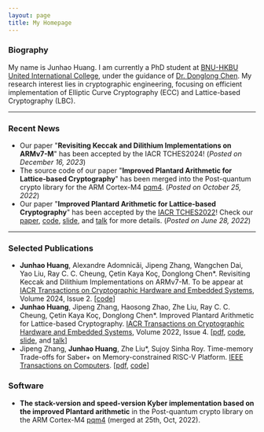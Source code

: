 ```yaml
---
layout: page
title: My Homepage
---
```


### Biography

My name is Junhao Huang. I am currently a PhD student at [BNU-HKBU United International College](https://www.uic.edu.cn), under the guidance of [Dr. Donglong Chen](https://scholar.google.be/citations?user=kFDs-OMAAAAJ&hl=en). My research interest lies in cryptographic engineering, focusing on efficient implementation of Elliptic Curve Cryptography (ECC) and Lattice-based Cryptography (LBC).

---

### Recent News

- Our paper "**Revisiting Keccak and Dilithium Implementations on ARMv7-M**" has been accepted by the IACR TCHES2024! (_Posted on December 16, 2023_)
- The source code of our paper "**Improved Plantard Arithmetic for Lattice-based Cryptography**" has been merged into the Post-quantum crypto library for the ARM Cortex-M4 [pqm4](<https://github.com/mupq/pqm4/pull/244>). (_Posted on October 25, 2022_)
- Our paper "**Improved Plantard Arithmetic for Lattice-based Cryptography**" has been accepted by the [IACR TCHES2022](https://ches.iacr.org/2022/acceptedpapers.php)! Check our [paper](https://eprint.iacr.org/2022/956.pdf), [code](https://github.com/UIC-ESLAS/ImprovedPlantardArithmetic), [slide](/assets/slides/slide_TCHES2022.pdf), and [talk](/assets/slides/talk_TCHES2022.mp4) for more details. (_Posted on June 28, 2022_)


---

### Selected Publications

- **Junhao Huang**, Alexandre Adomnicăi, Jipeng Zhang, Wangchen Dai, Yao Liu, Ray C. C. Cheung, Çetin Kaya Koç, Donglong Chen*. Revisiting Keccak and Dilithium Implementations on ARMv7-M. To be appear at [IACR Transactions on Cryptographic Hardware and Embedded Systems](https://ches.iacr.org/), Volume 2024, Issue 2. [[code](https://github.com/UIC-ESLAS/Dilithium-Multi-Moduli)]
- **Junhao Huang**, Jipeng Zhang, Haosong Zhao, Zhe Liu, Ray C. C. Cheung, Çetin Kaya Koç, Donglong Chen*. Improved Plantard Arithmetic for Lattice-based Cryptography. [IACR Transactions on Cryptographic Hardware and Embedded Systems](https://ches.iacr.org/), Volume 2022, Issue 4. [[pdf](https://eprint.iacr.org/2022/956.pdf), [code](https://github.com/UIC-ESLAS/ImprovedPlantardArithmetic), [slide](/assets/slides/slide_TCHES2022.pdf), and [talk](/assets/slides/talk_TCHES2022.mp4)]
- Jipeng Zhang, **Junhao Huang**, Zhe Liu*, Sujoy Sinha Roy. Time-memory Trade-offs for Saber+ on Memory-constrained RISC-V Platform. [IEEE Transactions on Computers](https://ieeexplore.ieee.org/xpl/RecentIssue.jsp?punumber=12). [[pdf](/assets/paper/TC2021.pdf), [code](https://github.com/Ji-Peng/Saber_RV32)]
<!-- - **Junhao Huang**, Zhe Liu*, Zhi Hu, Johann Großschädl. Parallel implementation of SM2 elliptic curve cryptography on Intel processors with AVX2. ACISP2020. [[pdf](/assets/paper/ACISP2020.pdf)] -->

### Software

- **The stack-version and speed-version Kyber implementation based on the improved Plantard arithmetic** in the Post-quantum crypto library on the ARM Cortex-M4 [pqm4](<https://github.com/mupq/pqm4/pull/244>) (merged at 25th, Oct, 2022).
